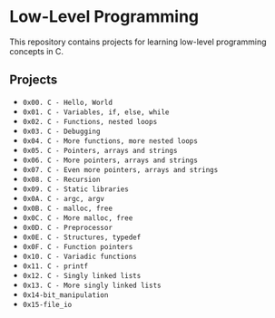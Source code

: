 # Low-Level Programming

This repository contains projects for learning low-level programming concepts in C.

## Projects

- `0x00. C - Hello, World`
- `0x01. C - Variables, if, else, while`
- `0x02. C - Functions, nested loops`
- `0x03. C - Debugging`
- `0x04. C - More functions, more nested loops`
- `0x05. C - Pointers, arrays and strings`
- `0x06. C - More pointers, arrays and strings`
- `0x07. C - Even more pointers, arrays and strings`
- `0x08. C - Recursion`
- `0x09. C - Static libraries`
- `0x0A. C - argc, argv`
- `0x0B. C - malloc, free`
- `0x0C. C - More malloc, free`
- `0x0D. C - Preprocessor`
- `0x0E. C - Structures, typedef`
- `0x0F. C - Function pointers`
- `0x10. C - Variadic functions`
- `0x11. C - printf`
- `0x12. C - Singly linked lists`
- `0x13. C - More singly linked lists`
- `0x14-bit_manipulation`
- `0x15-file_io`
